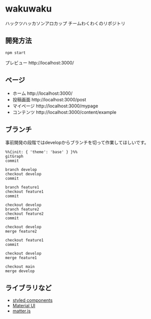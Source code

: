# wakuwaku
ハックツハッカソンアロカップ チームわくわくのリポジトリ


## 開発方法
```
npm start
```
プレビュー
http://localhost:3000/


## ページ
* ホーム http://localhost:3000/
* 投稿画面 http://localhost:3000/post
* マイページ http://localhost:3000/mypage
* コンテンツ http://localhost:3000/content/example


## ブランチ
事前開発の段階ではdevelopからブランチを切って作業してほしいです。
```mermaid
%%{init: { 'theme': 'base' } }%%
gitGraph
commit

branch develop
checkout develop
commit

branch feature1
checkout feature1
commit

checkout develop
branch feature2
checkout feature2
commit

checkout develop
merge feature2

checkout feature1
commit

checkout develop
merge feature1

checkout main
merge develop
```


## ライブラリなど
* [styled components](https://styled-components.com/)
* [Material UI](https://mui.com/)
* [matter.js](https://brm.io/matter-js/)
